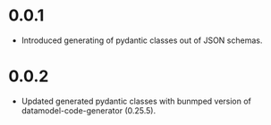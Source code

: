# 0.0.1
- Introduced generating of pydantic classes out of JSON schemas.

# 0.0.2
- Updated generated pydantic classes with bunmped version
  of datamodel-code-generator (0.25.5).
